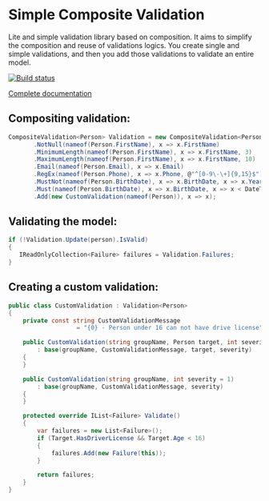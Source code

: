 # Simple Composite Validation 
Lite and simple validation library based on composition. It aims to simplify the composition and reuse of validations logics. You create single and simple validations, and then you add those validations to validate an entire model.

[![Build status](https://ci.appveyor.com/api/projects/status/a2js0psc0gnviccx?svg=true)](https://ci.appveyor.com/project/hugoj0s3/simplecompositevalidation) 

[Complete documentation](https://github.com/hugoj0s3/SimpleCompositeValidation/wiki/1.-Getting-started)

##  Compositing validation:
```csharp
CompositeValidation<Person> Validation = new CompositeValidation<Person>()
       .NotNull(nameof(Person.FirstName), x => x.FirstName) 
       .MinimumLength(nameof(Person.FirstName), x => x.FirstName, 3) 
       .MaximumLength(nameof(Person.FirstName), x => x.FirstName, 10) 
       .Email(nameof(Person.Email), x => x.Email) 
       .RegEx(nameof(Person.Phone), x => x.Phone, @"^[0-9\-\+]{9,15}$") 
       .MustNot(nameof(Person.BirthDate), x => x.BirthDate, x => x.Year < 1850) 
       .Must(nameof(Person.BirthDate), x => x.BirthDate, x => x < DateTime.Now) 
       .Add(new CustomValidation(nameof(Person)), x => x);        
```

## Validating the model:

```csharp
if (!Validation.Update(person).IsValid)
{
   IReadOnlyCollection<Failure> failures = Validation.Failures;
}
```

## Creating a custom validation:
```csharp
public class CustomValidation : Validation<Person>
{
	private const string CustomValidationMessage 
                   = "{0} - Person under 16 can not have drive license";

	public CustomValidation(string groupName, Person target, int severity = 1)
		: base(groupName, CustomValidationMessage, target, severity)
	{
	}

	public CustomValidation(string groupName, int severity = 1)
		: base(groupName, CustomValidationMessage, severity)
	{
	}

	protected override IList<Failure> Validate()
	{
		var failures = new List<Failure>();
		if (Target.HasDriverLicense && Target.Age < 16)
		{
			failures.Add(new Failure(this));
		}

		return failures;
	}
}
```
